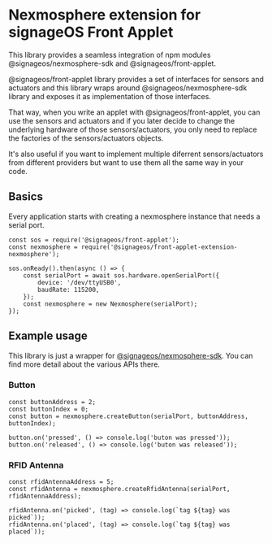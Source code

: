 # Nexmosphere extension for signageOS Front Applet
 
This library provides a seamless integration of npm modules @signageos/nexmosphere-sdk and @signageos/front-applet. 

@signageos/front-applet library provides a set of interfaces for sensors and actuators and this library wraps around
@signageos/nexmosphere-sdk library and exposes it as implementation of those interfaces.

That way, when you write an applet with @signageos/front-applet, you can use the sensors and actuators and if you later decide
to change the underlying hardware of those sensors/actuators, you only need to replace the factories of the sensors/actuators objects.

It's also useful if you want to implement multiple diferrent sensors/actuators from different providers but want to use them all
the same way in your code.

## Basics

Every application starts with creating a nexmosphere instance that needs a serial port.

```
const sos = require('@signageos/front-applet');
const nexmosphere = require('@signageos/front-applet-extension-nexmosphere');

sos.onReady().then(async () => {
    const serialPort = await sos.hardware.openSerialPort({
        device: '/dev/ttyUSB0',
        baudRate: 115200,
    });
    const nexmosphere = new Nexmosphere(serialPort);
});
```
 
## Example usage

This library is just a wrapper for [@signageos/nexmosphere-sdk](https://www.npmjs.com/package/@signageos/nexmosphere-sdk).
You can find more detail about the various APIs there.

### Button

```
const buttonAddress = 2;
const buttonIndex = 0;
const button = nexmosphere.createButton(serialPort, buttonAddress, buttonIndex);

button.on('pressed', () => console.log('buton was pressed'));
button.on('released', () => console.log('buton was released'));
```

### RFID Antenna

```
const rfidAntennaAddress = 5;
const rfidAntenna = nexmosphere.createRfidAntenna(serialPort, rfidAntennaAddress);

rfidAntenna.on('picked', (tag) => console.log(`tag ${tag} was picked`));
rfidAntenna.on('placed', (tag) => console.log(`tag ${tag} was placed`));
```
